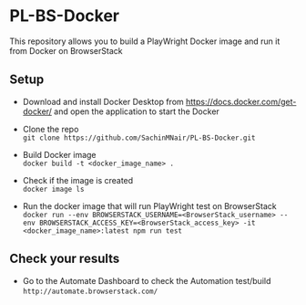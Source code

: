 # PL-BS-Docker
This repository allows you to build a PlayWright Docker image and run it from Docker on BrowserStack

## Setup

- Download and install Docker Desktop from https://docs.docker.com/get-docker/ and open the application to start the Docker

- Clone the repo <br>
`git clone https://github.com/SachinMNair/PL-BS-Docker.git`

- Build Docker image <br>
`docker build -t <docker_image_name> .`

- Check if the image is created <br>
`docker image ls`

- Run the docker image that will run PlayWright test on BrowserStack<br>
`docker run --env BROWSERSTACK_USERNAME=<BrowserStack_username> --env BROWSERSTACK_ACCESS_KEY=<BrowserStack_access_key> -it <docker_image_name>:latest npm run test`

## Check your results

- Go to the Automate Dashboard to check the Automation test/build <br>
`http://automate.browserstack.com/`